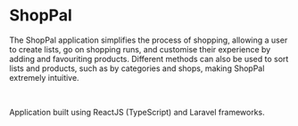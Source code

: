 <h1>ShopPal</h1>

<p>The ShopPal application simplifies the process of shopping, allowing a user to create lists, go on shopping runs, and customise their experience by adding and favouriting products. Different methods can also be used to sort lists and products, such as by categories and shops, making ShopPal extremely intuitive.</p>

<br />

<p>Application built using ReactJS (TypeScript) and Laravel frameworks.</p>

